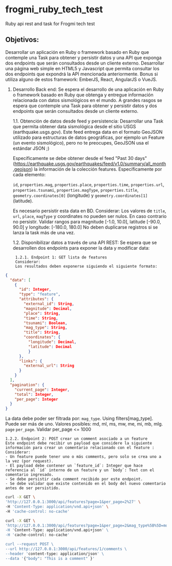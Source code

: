 # frogmi_ruby_tech_test
Ruby api rest and task for Frogmi tech test

## Objetivos:
Desarrollar un aplicación en Ruby o framework basado en Ruby que contemple una Task para obtener y persistir datos y una API que exponga dos endpoints que serán consultados desde un cliente externo.
Desarrollar una página web simple en HTML5 y Javascript que permita consultar los dos endpoints que expondrá la API mencionada anteriormente. Bonus si utiliza alguno de estos framework: EmberJS, React, AngularJS o VueJS.

1. Desarrollo Back end:
Se espera el desarrollo de una aplicación en Ruby o framework basado en Ruby que obtenga y entregue información relacionada con datos sismológicos en el mundo. A grandes rasgos se espera que contemple una Task para obtener y persistir datos y dos endpoints que serán consultados desde un cliente externo.

	1.1. Obtención de datos desde feed y persistencia:
Desarrollar una Task que permita obtener data sismológica desde el sitio USGS (earthquake.usgs.gov). Este feed entrega data en el formato GeoJSON utilizado para estructuras de datos geográficas, por ejemplo un Feature (un evento sismológico), pero no te preocupes, GeoJSON usa el estándar JSON ;)

	Específicamente se debe obtener desde el feed "Past 30 days" (https://earthquake.usgs.gov/earthquakes/feed/v1.0/summary/all_month.geojson) la información de la colección features. Específicamente por cada elemento:

	`id`, `properties.mag`, `properties.place`, `properties.time`, `properties.url`, `properties.tsunami`, `properties.magType`, `properties.title`, `geometry.coordinates[0]` (longitude) y `geometry.coordinates[1]` (latitude).

	Es necesario persistir esta data en BD. Considerar:
Los valores de `title`, `url`, `place`, `magType` y coordinates no pueden ser nulos. En caso contrario no persistir.
Validar rangos para magnitude [-1.0, 10.0], latitude [-90.0, 90.0] y longitude: [-180.0, 180.0]
No deben duplicarse registros si se lanza la task más de una vez.

	1.2. Disponibilizar datos a través de una API REST:
Se espera que se desarrollen dos endpoints para exponer la data y modificar data:

		1.2.1. Endpoint 1: GET lista de features
		Considerar:
		Los resultados deben exponerse siguiendo el siguiente formato:
```json
{
  "data": [
    {
      "id": Integer,
      "type": "feature",
      "attributes": {
        "external_id": String,
        "magnitude": Decimal,
        "place": String,
        "time": String,
        "tsunami": Boolean,
        "mag_type": String,
        "title": String,
        "coordinates": {
          "longitude": Decimal,
          "latitude": Decimal
          }
      },
      "links": {
        "external_url": String
      }
    }
  ],
  "pagination": {
    "current_page": Integer,
    "total": Integer,
    "per_page": Integer
  }
}
```

La data debe poder ser filtrada por:
`mag_type`. Using filters[mag_type]. Puede ser más de uno. Valores posibles: md, ml, ms, mw, me, mi, mb, mlg.
`page`
`per_page`. Validar per_page <= 1000

	1.2.2. Endpoint 2: POST crear un comment asociado a un feature
	Este endpoint debe recibir un payload que considere la siguiente información para crear un comentario relacionado con el feature :
	Considerar:
	- Un feature puede tener uno o más comments, pero solo se crea uno a la vez (por request).
	- El payload debe contener un `feature_id`: Integer que hace referencia al `id` interno de un feature y un `body`: Text con el comentario ingresado.
	- Se debe persistir cada comment recibido por este endpoint.
	- Se debe validar que existe contenido en el body del nuevo comentario antes de ser persistido.

```bash
curl -X GET \
'http://127.0.0.1:3000/api/features?page=1&per_page=2%27' \
-H 'Content-Type: application/vnd.api+json' \
-H 'cache-control: no-cache'

curl -X GET \
'http://127.0.0.1:3000/api/features?page=1&per_page=2&mag_type%5B%5D=md%27 \
-H 'Content-Type: application/vnd.api+json' \
-H 'cache-control: no-cache'

curl --request POST \
--url http://127.0.0.1:3000/api/features/1/comments \
--header 'content-type: application/json' \
--data '{"body": "This is a comment" }'
```
